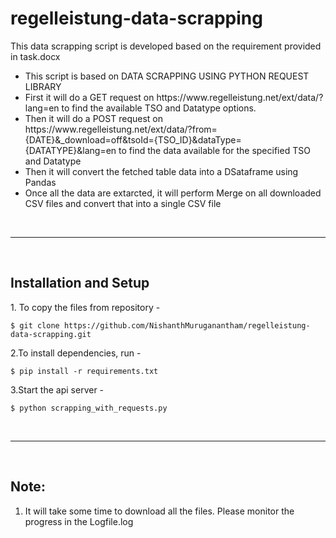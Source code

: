 # regelleistung-data-scrapping


<p>
This data scrapping script is developed based on the requirement provided in task.docx
</p>

<ul>
<li>
This script is based on DATA SCRAPPING USING PYTHON REQUEST LIBRARY
</li>
<li>
First it will do a GET request on <a>https://www.regelleistung.net/ext/data/?lang=en</a> to find the available TSO and Datatype options. 
</li>
<li>Then it will do a POST request on <a>https://www.regelleistung.net/ext/data/?from={DATE}&_download=off&tsoId={TSO_ID}&dataType={DATATYPE}&lang=en</a>  to find the data available for the specified TSO and Datatype
</li>
<li>Then it will convert the fetched table data into a DSataframe using Pandas</li>
<li>Once all the data are extarcted, it will perform Merge on all downloaded CSV files and convert that into a single CSV file</li>
</ul>
<br>
<hr>
<br>
<h2>Installation and Setup</h2>
1. To copy the files from repository -

    
    $ git clone https://github.com/NishanthMuruganantham/regelleistung-data-scrapping.git
    

2.To install dependencies, run -

    
    $ pip install -r requirements.txt
    
3.Start the api server - 
    
    $ python scrapping_with_requests.py

<br>
<hr>
<br>
<h2>Note:</h2>
<ol>

<li> It will take some time to download all the files. Please monitor the progress in the Logfile.log</li>
</ul>
